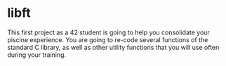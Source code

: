 # libft
This first project as a 42 student is going to help you consolidate your piscine experience. You are going to re-code several functions of the standard C library, as well as other utility functions that you will use often during your training.

